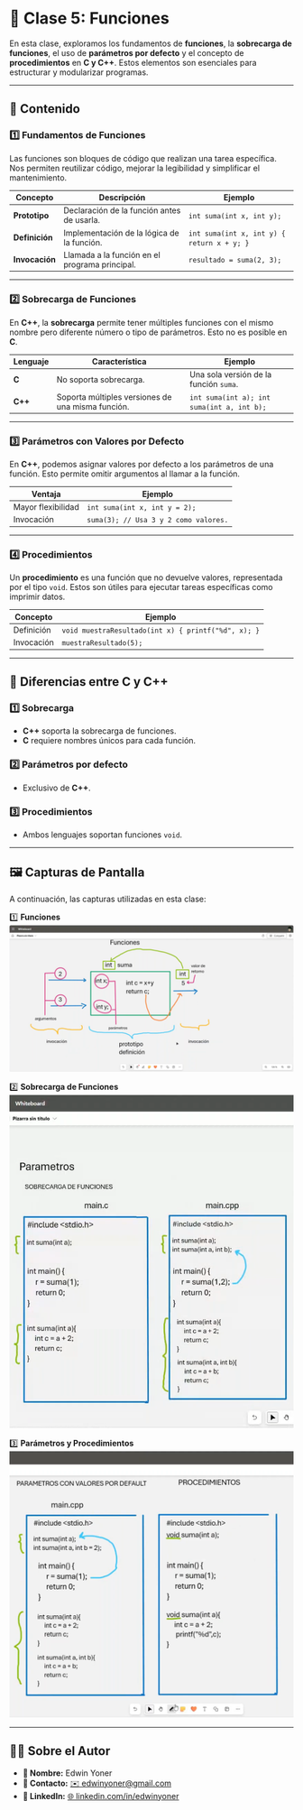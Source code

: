 # 🔢 Clase 5: Funciones

En esta clase, exploramos los fundamentos de **funciones**, la **sobrecarga de funciones**, el uso de **parámetros por defecto** y el concepto de **procedimientos** en **C y C++**. Estos elementos son esenciales para estructurar y modularizar programas.

---

## 📖 Contenido

### **1️⃣ Fundamentos de Funciones**

Las funciones son bloques de código que realizan una tarea específica. Nos permiten reutilizar código, mejorar la legibilidad y simplificar el mantenimiento.

| Concepto          | Descripción                                              | Ejemplo                                    |
|-------------------|----------------------------------------------------------|--------------------------------------------|
| **Prototipo**     | Declaración de la función antes de usarla.                | `int suma(int x, int y);`                  |
| **Definición**    | Implementación de la lógica de la función.                | `int suma(int x, int y) { return x + y; }` |
| **Invocación**    | Llamada a la función en el programa principal.            | `resultado = suma(2, 3);`                  |

---

### **2️⃣ Sobrecarga de Funciones**

En **C++**, la **sobrecarga** permite tener múltiples funciones con el mismo nombre pero diferente número o tipo de parámetros. Esto no es posible en **C**.

| Lenguaje          | Característica                                           | Ejemplo                                    |
|-------------------|----------------------------------------------------------|--------------------------------------------|
| **C**            | No soporta sobrecarga.                                    | Una sola versión de la función `suma`.     |
| **C++**          | Soporta múltiples versiones de una misma función.         | `int suma(int a); int suma(int a, int b);` |

---

### **3️⃣ Parámetros con Valores por Defecto**

En **C++**, podemos asignar valores por defecto a los parámetros de una función. Esto permite omitir argumentos al llamar a la función.

| Ventaja           | Ejemplo                                    |
|-------------------|--------------------------------------------|
| Mayor flexibilidad | `int suma(int x, int y = 2);`             |
| Invocación        | `suma(3); // Usa 3 y 2 como valores.`      |

---

### **4️⃣ Procedimientos**

Un **procedimiento** es una función que no devuelve valores, representada por el tipo `void`. Estos son útiles para ejecutar tareas específicas como imprimir datos.

| Concepto          | Ejemplo                                    |
|-------------------|--------------------------------------------|
| Definición        | `void muestraResultado(int x) { printf("%d", x); }` |
| Invocación        | `muestraResultado(5);`                    |

---

## 🚀 Diferencias entre C y C++

### 1️⃣ Sobrecarga
- **C++** soporta la sobrecarga de funciones.
- **C** requiere nombres únicos para cada función.

### 2️⃣ Parámetros por defecto
- Exclusivo de **C++**.

### 3️⃣ Procedimientos
- Ambos lenguajes soportan funciones `void`.

---

## 🖼️ Capturas de Pantalla

A continuación, las capturas utilizadas en esta clase:

1️⃣ **Funciones**  
![Funciones](images/1.png)

2️⃣ **Sobrecarga de Funciones**  
![Sobrecarga](images/2.png)

3️⃣ **Parámetros y Procedimientos**  
![Parámetros y Procedimientos](images/3.png)

---

## 👨‍💻 Sobre el Autor

- **👤 Nombre:** Edwin Yoner
- **📧 Contacto:** [✉️ edwinyoner@gmail.com](mailto:edwinyoner@gmail.com)
- **🔗 LinkedIn:** [🌐 linkedin.com/in/edwinyoner](https://www.linkedin.com/in/edwinyoner)  
